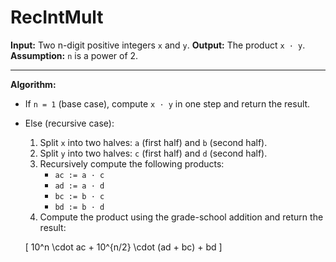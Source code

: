 # RecIntMult

**Input:** Two n-digit positive integers `x` and `y`.
**Output:** The product `x · y`.
**Assumption:** `n` is a power of 2.

---

**Algorithm:**

- If `n = 1` (base case),
  compute `x · y` in one step and return the result.

- Else (recursive case):
  1. Split `x` into two halves: `a` (first half) and `b` (second half).
  2. Split `y` into two halves: `c` (first half) and `d` (second half).
  3. Recursively compute the following products:
     - `ac := a · c`
     - `ad := a · d`
     - `bc := b · c`
     - `bd := b · d`
  4. Compute the product using the grade-school addition and return the result:

  \[
  10^n \cdot ac + 10^{n/2} \cdot (ad + bc) + bd
  \]
